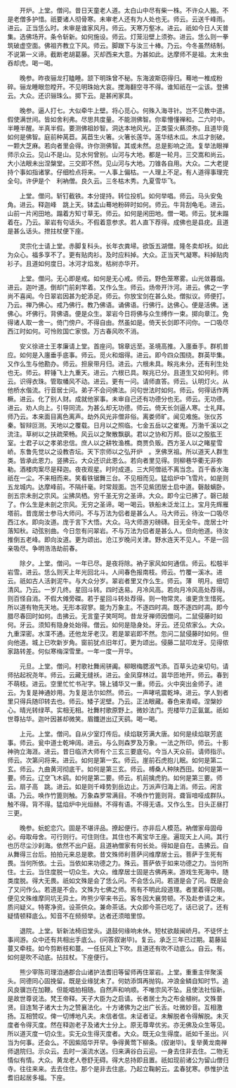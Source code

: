 <!-- { "loadSidebar": true } -->
　　开炉。上堂。僧问。昔日天童老人道。太白山中尽有柴一株。不许众人搬。不是老僧多护惜。祇要诸人彻骨寒。未审老人还有为人处也无。师云。云送千峰雨。进云。正当恁么时。未审是谁家风月。师云。天寒万壑冰。进云。祇如今日人天普集。选佛场开。条令斩新。如何施设。师云。灯笼沿壁上须弥。进云。恁么则一拳筑破虚空面。佛祖齐教立下风。师云。脚跟下与汝三十棒。乃云。今冬虽然结制。不说第一义谛。截断老胡葛藤。灭却西来大意。为甚如此。达摩师不是祖。太末虫吞却虎。喝一喝。

　　晚参。昨夜骊龙打瞌睡。颔下明珠曾不秘。东海波斯窃得归。蓦地一椎成粉碎。骊龙睡眼忽瞠开。不见明珠始大哀。搅海翻空寻不得。谁知祇在一尘该。登拂云。大众。还识骊珠么。掷下云。是甚闲家具。

　　晚参。逼人打七。大似牵牛上壁。将心觅心。何殊入海寻针。岂不见教中道。假使满世间。皆如舍利弗。尽思共度量。不能测佛智。你辈懵懂禅和。二六时中。半睡半醒。半真半假。要测佛祖妙智。洞达本地风光。正类萤火爇须弥。且道毕竟如何是佛智。庭前种莴苣。莴苣生火箸。火箸长莲华。莲华结木瓜。木瓜才剖破。一颗大芝麻。若向者里会得。许你测佛智。其或未然。总是影响之流。复举法眼禅师示众云。见山不是山。见水何曾别。山河与大地。都是一轮月。三交嵩和尚云。大小法眼未出涅槃堂。三交即不然。见山河与大地。刀锥各自用。大众。二大老提持个事如指诸掌。仔细检点将来。一人事上偏枯。一人理上不足。有人道得事理完全句。许伊是个　利衲僧。良久云。三冬枯木秀。九夏雪华飞。

　　上堂。僧问。斩钉截铁。本分提持。转位投机。如何举唱。师云。马头安兔角。进云。释迦峰　跳上天。钵盂山蓦地粉碎时如何。师云。牛背刮龟毛。进云。山前一片闲田地。蹋着方知寸草无。师云。如何是闲田地。僧一喝。师云。犹未蹋着在。乃云。翠岩有句话头。不假着意参求。若人直下荐得。成佛也是县疣。且道是甚么话头。抴拄杖便下座。

　　灵宗化士请上堂。赤脚复科头。长年衣粪埽。欲饭五湖僧。隆冬卖却袄。如此为众心。福多享不了。更有贴肉衫。及时应料掉。大众。正当天气凝寒。料掉贴肉衫子。且道如何度日。冰河才焰发。枯树亦华开。

　　上堂。僧问。无心即是戒。如何是无心戒。师云。野色笼寒雾。山光敛暮烟。进云。迦叶道。倒却门前刹竿着。又作么生。师云。炀帝开汴河。进云。佛之一字尚不喜闻。今日翠岩因甚为蛇添足。师云。你放宝剑在甚么处。僧拟议。师便打。乃云。禅乃佛心。戒乃佛行。教乃佛语。诵佛语。行佛行。达佛心。便是活佛。迷佛心。坏佛行。背佛语。便是众生。翠岩今日将佛与众生缚作一束。掷向章江。免得诸人取一舍一。倚门傍户。不得自由。然虽如是。倚天长剑即不问你。一口吸尽西江时如何。可怜败国亡家恨。万古春风吹不消。

　　安义徐进士王孝廉请上堂。首座问。锦章远至。圣境高推。入廛垂手。群机普应。如何是入廛垂手底事。师云。觅火和烟得。进云。即今四众围绕。群英毕集。又作么生与他勘办。师云。担泉带月归。进云。六根未具。眹兆未分。还有利生处也无。师云。秤锤飞上九重天。进云。六根已具。眹兆已分。且道生又如何利。师云。识得衣珠。管取幡风不动。进云。更有一问。请师直答。师云。认明灯火。从他桥水偕流。行音居士问。弟子不会问佛法。问句世法时如何。师云。何得话作两橛。进云。化了别人财。成就他家事。未审自己还有功德分也无。师云。无功德。进云。劝人向上。引导同流。为甚么却无功德。师云。倚天长剑逼人寒。士礼拜。师乃云。本来面目离色离声。劫外风光非僧非俗。离娄师旷。闻见难施。张仪苏秦。智辩叵测。天地以之覆载。日月以之照临。七金五岳以之崔嵬。万渤千溪以之流注。草树以之扶疏荣畅。风云以之聚散飘飖。君以之协和万邦。臣以之股肱王室。士君子以之孝弟忠信。庶人以之耕牧渔樵。商贾负贩。西方圣人以之睹星雪峤。东鲁先觉以之设教杏坛。天下宗师以之弘开炉　。烹佛烹祖。所以道天人群生类。皆承此恩力。竖拂云。大众还识此恩么。若向者里见得。则柳巷华衢无非弥勒。酒楼肉案尽是释迦。夜夜观星。时时成道。三大阿僧祇不离当念。百千香水海祇在一尘。不来相而来。笑看铁锯舞三台。不见相而见。猛焰炉中飞雪片。如是则五龙城内。达摩峰前。不隔纤毫。时常觌面。岂不见紫团居士启中道。磬敲螭卧。剖五宗未剖之宗风。尘拂凤栖。穷千圣无穷之圣谛。大众。即今尘已拂了。磬已敲了。作么生是未剖之宗风。无穷之圣谛。喝一喝云。铁船未泛龙江上。宝月先辉雁塔前。昔庞居士参马大师问。不与万法为侣者是甚么人。马大师云。待汝一口吸尽西江水。即向汝道。庞于言下大悟。大众。马大师游刃磅礴。目无全牛。庞居士叶落知秋。动弦别曲。今日忽有问翠岩。不与万法为侣者是甚么人。但向他道。待汝推倒五老峰。即向汝道。更为颂出。沧江岁晚问关津。野水连天不见人。不是一回亲吸尽。争明浩浩劫前春。

　　除夕。上堂。僧问。一年已尽。是夜将除。衲子家风如何通信。师云。松攲半岩雪。进云。恁么则天上年光回北斗。人间春色报南枝。师云。竹覆一溪冰。进云。祇如古人活剥泥牛。与大众分岁。翠岩者里又作么生。师云。薄　明月。细切清风。乃云。一岁几终。星回斗转。四时迭易。月冷风高。若向月冷风高处荐得。则百怪自消。不假大傩旁磔。若于星回斗转处荐得。则一物常灵。谁更贪生惜死。所以道有物先天地。无形本寂寥。能为万象主。不逐四时凋。既不逐四时凋。即今腊尽春回时如何。击拂云。无言童子笑呵呵。昔龙牙禅师因僧问。二鼠侵藤时如何。牙云。须知有隐身处始得。僧云。如何是隐身处。牙云。还见侬家么。大众。九重深密。水渫不通。还他龙牙老汉。若是翠岩即不然。忽问二鼠侵藤时如何。但向他道。城上已吹新岁角。窗前犹点旧年灯。更为颂出。侵藤二鼠叩龙牙。见得侬家路转差。何似寒梅深雪里。一年一度一开华。

　　元旦。上堂。僧问。村歌社舞闹骈阗。柳眼梅腮淑气添。百草头边亲切句。请师拈起祝尧年。师云。云藏无缝袄。进云。金凤穿林过。昙华匝地开。师云。春到不萌枝。进云。空里忙忙书卍字。锦上铺华又一重。师云。火中突出金师子。进云。为复是神通妙用。为复是法尔如然。师云。一声哮吼震乾坤。进云。学人到者里只得兵随印转去也。师云。矮子泥壁。乃云。正法眼藏。春色来青嶂。涅槃妙心。晴光转绿苹。实相无相。社舞村歌原野上。微妙法门。兜楼毕力正氤氲。祇如世尊拈华。迦叶因甚却微笑。眉鑯迸出辽天鹞。喝一喝。

　　上元。上堂。僧问。自从少室灯传后。续焰联芳满大唐。如何是续焰联芳底事。师云。瓮中道士乾坤阔。进云。与么则森罗及万象。一法之所印。师云。十影神驹立海涯。进云。昔日临济大师有个三玄三要底句。今当人天众前。请师指示。师云。次第问将来。进云。如何是第一玄。师云。崖前石虎抱儿眠。如何是第二玄。师云。九曲黄河彻底干。如何是第三玄。师云。榑桑人种陕西田。如何是第一要。师云。辽空飞木鹞。如何是第二要。师云。机前擒虎豹。如何是第三要。师云。扇子高　跳。进云。如是则千峰势到岳边止。万派声归海上消。师云。闲言语。乃云。唤作竹篦则触。万象森罗常满目。不唤作竹篦则背。聋盲喑哑成群队。触不得。背不得。猛焰炉中光烜赫。不得有语。不得无语。又作么生。日头正昼打三更。

　　晚参。蚖蛇恋穴。固是不堪评品。撩起便行。亦非后人模范。衲僧家母固母必。母取母舍。可行则行。可住则住。其住也不离宝华王座。遍现天上人间。其行也历尽尘沙刹海。依然不出户庭。且道衲僧家有何长处。得如是自在。击拂云。自从舞得三台后。拍拍元来总是歌。昔文殊师利菩萨问维摩居士云。菩萨于生死有畏。当何所依。士云。当依如来功德之力。殊云。菩萨依于如来功德之力。当何所住。士云。当住度脱一切众生。大众。维摩居士固是古佛再来。游戏生死海中。随类度脱。得大无畏。祇如文殊是会了恁么问。不会恁么问。若道是会了问。既是会了又问作么。若道是不会。文殊为七佛之师。焉有不明此段道理。者里着得只眼。便见文殊维摩同坑无异土。昨熊少宰来书云。客冬因大襄劳顿。不及赴参请之末。质问疑义。特寄净资。设茶供众。兼命茶话。大众即今茶已吃了。话已说了。还有疑情顿释底么。知音不在频频举。达者还须暗里惊。

　　退院。上堂。斩新法椅旧堂头。退鼓何缘响未休。短杖欲敲闽峤月。不徒怀土事间游。众中还有共相出手底么。(问答叙谢毕)。复云。承乏三年已过期。葛藤延蔓又牵枝。如今剪断枝和蔓。一任狂风上下吹。且道还有吹不动底么。自云。有。如何是吹不动底。拈拄杖。下座便行。

　　熊少宰陈司理洎通郡合山诸护法耆旧等留师再住翠岩。上堂。重重主伴聚溪头。同德同心固挽留。既是业缘犹未了。何妨添饵再抛钩。冲浪金鳞自知时节。追风良骥岂在加鞭。但能唱拍相随。自然声和响顺。不唯宗风不坠。且使法社恒新。是故世尊说法。梵王帝释。天子大臣为之启请。长者居士为之布金植树。文殊普贤。目连鹙子诸大士为之赞襄法化。十方诸佛为之出广长舌。吐微妙音。互相激扬。互相赞叹。俾一切博地凡夫。未信者信。未证者证。未解脱者令得解脱。未灭度者令得灭度。然在释迦老子及诸大士分上。原无尊卑优劣。亦无佛及众生等见。所以道灭度一切众生。实无众生得灭度者。大众。既无众生得度。祇如千圣出。兴当为何事。还会么。不因紫陌华开早。争得黄莺下柳条。(叙谢毕)。复举黄龙南禅师退院归。示众云。去时一溪流水送。归来满谷白云迎。一身去住非去住。二物无情似有情。大众。黄龙老人卷舒无碍。得大总持即且置。祇如现前诸公为留山僧归寺。往往来来。去去住住。那个是非去住底。乃起立鞠躬云。孟春犹寒。恭惟护法耆旧起居多福。下座。


